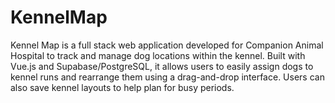 # KennelMap

Kennel Map is a full stack web application developed for Companion Animal Hospital to track and manage dog locations within the kennel. Built with Vue.js and Supabase/PostgreSQL, it allows users to easily assign dogs to kennel runs and rearrange them using a drag-and-drop interface. Users can also save kennel layouts to help plan for busy periods.
